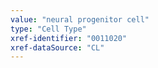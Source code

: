 ```yaml
---
value: "neural progenitor cell"
type: "Cell Type"
xref-identifier: "0011020"
xref-dataSource: "CL"
---
```


